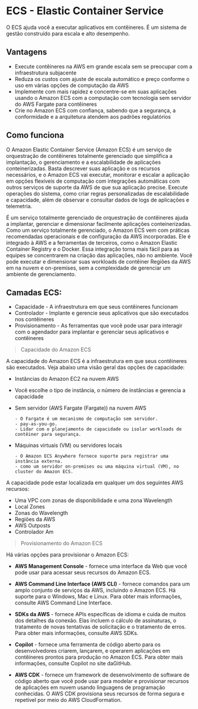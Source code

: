 # ECS - Elastic Container Service

O ECS ajuda você a executar aplicativos em contêineres. É um sistema de gestão construído para escala e alto desempenho.

## Vantagens

- Execute contêineres na AWS em grande escala sem se preocupar com a infraestrutura subjacente
- Reduza os custos com ajuste de escala automático e preço conforme o uso em várias opções de computação da AWS
- Implemente com mais rapidez e concentre-se em suas aplicações usando o Amazon ECS com a computação com tecnologia sem servidor do AWS Fargate para contêineres
- Crie no Amazon ECS com confiança, sabendo que a segurança, a conformidade e a arquitetura atendem aos padrões regulatórios

## Como funciona

O Amazon Elastic Container Service (Amazon ECS) é um serviço de orquestração de contêineres totalmente gerenciado que simplifica a implantação, o gerenciamento e a escalabilidade de aplicações conteinerizadas. Basta descrever suas aplicação e os recursos necessários, e o Amazon ECS vai executar, monitorar e escalar a aplicação em opções flexíveis de computação com integrações automáticas com outros serviços de suporte da AWS de que sua aplicação precise. Execute operações do sistema, como criar regras personalizadas de escalabilidade e capacidade, além de observar e consultar dados de logs de aplicações e telemetria.

É um serviço totalmente gerenciado de orquestração de contêineres ajuda a implantar, gerenciar e dimensionar facilmente aplicações conteinerizadas. Como um serviço totalmente gerenciado, o Amazon ECS vem com práticas recomendadas operacionais e de configuração da AWS incorporadas. Ele é integrado à AWS e a ferramentas de terceiros, como o Amazon Elastic Container Registry e o Docker. Essa integração torna mais fácil para as equipes se concentrarem na criação das aplicações, não no ambiente. Você pode executar e dimensionar suas workloads de contêiner Regiões da AWS em na nuvem e on-premises, sem a complexidade de gerenciar um ambiente de gerenciamento.

## Camadas ECS:

- Capacidade - A infraestrutura em que seus contêineres funcionam
- Controlador - Implante e gerencie seus aplicativos que são executados nos contêineres
- Provisionamento - As ferramentas que você pode usar para interagir com o agendador para implantar e gerenciar seus aplicativos e contêineres

> Capacidade do Amazon ECS

A capacidade do Amazon ECS é a infraestrutura em que seus contêineres são executados. Veja abaixo uma visão geral das opções de capacidade:

- Instâncias do Amazon EC2 na nuvem AWS
- Você escolhe o tipo de instância, o número de instâncias e gerencia a capacidade
- Sem servidor (AWS Fargate (Fargate)) na nuvem AWS
            
      - O Fargate é um mecanismo de computação sem servidor. 
      - pay-as-you-go.
      - Lidar com o planejamento de capacidade ou isolar workloads de contêiner para segurança.

- Máquinas virtuais (VM) ou servidores locais

      - O Amazon ECS Anywhere fornece suporte para registrar uma instância externa.
      - como um servidor on-premises ou uma máquina virtual (VM), no cluster do Amazon ECS.

A capacidade pode estar localizada em qualquer um dos seguintes AWS recursos:

- Uma VPC com zonas de disponibilidade e uma zona Wavelength
- Local Zones
- Zonas do Wavelength
- Regiões da AWS
- AWS Outposts
- Controlador Am

> Provisionamento do Amazon ECS

Há várias opções para provisionar o Amazon ECS:

- **AWS Management Console** - fornece uma interface da Web que você pode usar para acessar seus recursos do Amazon ECS.

- **AWS Command Line Interface (AWS CLI)** - fornece comandos para um amplo conjunto de serviços da AWS, incluindo o Amazon ECS. Há suporte para o Windows, Mac e Linux. Para obter mais informações, consulte AWS Command Line Interface.

- **SDKs da AWS** - fornece APIs específicas de idioma e cuida de muitos dos detalhes da conexão. Elas incluem o cálculo de assinaturas, o tratamento de novas tentativas de solicitação e o tratamento de erros. Para obter mais informações, consulte AWS SDKs.

- **Copilot** - fornece uma ferramenta de código aberto para os desenvolvedores criarem, lançarem, e operarem aplicações em contêineres prontos para produção no Amazon ECS. Para obter mais informações, consulte Copilot no site daGitHub.

- **AWS CDK** - fornece um framework de desenvolvimento de software de código aberto que você pode usar para modelar e provisionar recursos de aplicações em nuvem usando linguagens de programação conhecidas. O AWS CDK provisiona seus recursos de forma segura e repetível por meio do AWS CloudFormation.
